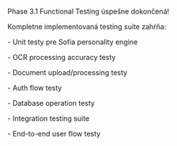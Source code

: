 Phase 3.1 Functional Testing úspešne dokončená!

Kompletne implementovaná testing suite zahŕňa:

\- Unit testy pre Sofia personality engine

\- OCR processing accuracy testy

\- Document upload/processing testy

\- Auth flow testy

\- Database operation testy

\- Integration testing suite

\- End-to-end user flow testy
